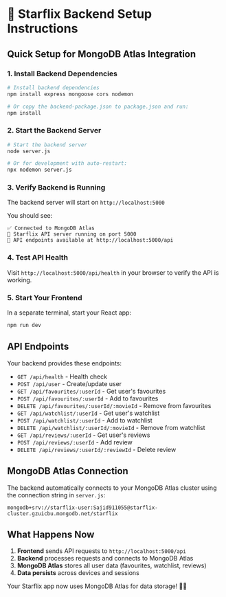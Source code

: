 # 🚀 Starflix Backend Setup Instructions

## Quick Setup for MongoDB Atlas Integration

### 1. Install Backend Dependencies

```bash
# Install backend dependencies
npm install express mongoose cors nodemon

# Or copy the backend-package.json to package.json and run:
npm install
```

### 2. Start the Backend Server

```bash
# Start the backend server
node server.js

# Or for development with auto-restart:
npx nodemon server.js
```

### 3. Verify Backend is Running

The backend server will start on `http://localhost:5000`

You should see:
```
✅ Connected to MongoDB Atlas
🚀 Starflix API server running on port 5000
📡 API endpoints available at http://localhost:5000/api
```

### 4. Test API Health

Visit `http://localhost:5000/api/health` in your browser to verify the API is working.

### 5. Start Your Frontend

In a separate terminal, start your React app:
```bash
npm run dev
```

## API Endpoints

Your backend provides these endpoints:

- `GET /api/health` - Health check
- `POST /api/user` - Create/update user
- `GET /api/favourites/:userId` - Get user's favourites
- `POST /api/favourites/:userId` - Add to favourites
- `DELETE /api/favourites/:userId/:movieId` - Remove from favourites
- `GET /api/watchlist/:userId` - Get user's watchlist
- `POST /api/watchlist/:userId` - Add to watchlist
- `DELETE /api/watchlist/:userId/:movieId` - Remove from watchlist
- `GET /api/reviews/:userId` - Get user's reviews
- `POST /api/reviews/:userId` - Add review
- `DELETE /api/reviews/:userId/:reviewId` - Delete review

## MongoDB Atlas Connection

The backend automatically connects to your MongoDB Atlas cluster using the connection string in `server.js`:
```
mongodb+srv://starflix-user:Sajid911055@starflix-cluster.gzuicbu.mongodb.net/starflix
```

## What Happens Now

1. **Frontend** sends API requests to `http://localhost:5000/api`
2. **Backend** processes requests and connects to MongoDB Atlas
3. **MongoDB Atlas** stores all user data (favourites, watchlist, reviews)
4. **Data persists** across devices and sessions

Your Starflix app now uses MongoDB Atlas for data storage! 🍃✨




